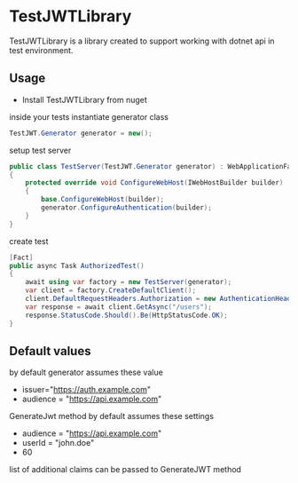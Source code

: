 # TestJWTLibrary

TestJWTLibrary is a library created to support working with dotnet api in test environment.

## Usage

* Install TestJWTLibrary from nuget

inside your tests instantiate generator class

```csharp
TestJWT.Generator generator = new();
```

setup test server 

```csharp
public class TestServer(TestJWT.Generator generator) : WebApplicationFactory<Program>
{
    protected override void ConfigureWebHost(IWebHostBuilder builder)
    {
        base.ConfigureWebHost(builder);
        generator.ConfigureAuthentication(builder);
    }
}
```

create test

```csharp
[Fact]
public async Task AuthorizedTest()
{
    await using var factory = new TestServer(generator);
    var client = factory.CreateDefaultClient();
    client.DefaultRequestHeaders.Authorization = new AuthenticationHeaderValue("Bearer", generator.GenerateJwt());
    var response = await client.GetAsync("/users");
    response.StatusCode.Should().Be(HttpStatusCode.OK);
}
```

## Default values

by default generator assumes these value
* issuer="https://auth.example.com"
* audience = "https://api.example.com"

GenerateJwt method by default assumes these settings

* audience = "https://api.example.com"
* userId = "john.doe"
* 60

list of additional claims can be passed to GenerateJWT method
